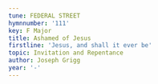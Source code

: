 ```yaml
---
tune: FEDERAL STREET
hymnnumber: '111'
key: F Major
title: Ashamed of Jesus
firstline: 'Jesus, and shall it ever be'
topic: Invitation and Repentance
author: Joseph Grigg
year: '-'
---
```

